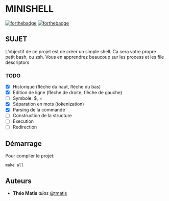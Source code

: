 # MINISHELL
[![forthebadge](https://forthebadge.com/images/badges/made-with-c.svg)](https://forthebadge.com) [![forthebadge](http://forthebadge.com/images/badges/built-with-love.svg)](http://forthebadge.com) 

## SUJET

L’objectif de ce projet est de créer un simple shell. Ca sera votre propre petit bash, ou zsh. Vous en apprendrez beaucoup sur les process et les file descriptors

### TODO

 - [x] Historique (flèche du haut, flèche du bas)
 - [x] Edition de ligne (flèche de droite, flèche de gauche)
 - [ ] Symbole: $, =
 - [x] Séparation en mots (tokenization)
 - [x] Parsing de la commande
 - [ ] Construction de la structure
 - [ ] Execution
 - [ ] Redirection
 
## Démarrage
Pour compiler le projet:

    make all

## Auteurs
* **Théo Matis** _alias_ [@tmatis](https://profile.intra.42.fr/users/tmatis)
